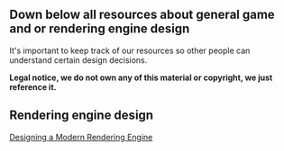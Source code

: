 ## Down below all resources about general game and or rendering engine design

It's important to keep track of our resources so other people can understand certain design decisions.

**Legal notice, we do not own any of this material or copyright, we just reference it.**

## Rendering engine design

[Designing a Modern Rendering Engine](https://www.cg.tuwien.ac.at/research/publications/2007/bauchinger-2007-mre/bauchinger-2007-mre-Thesis.pdf)
